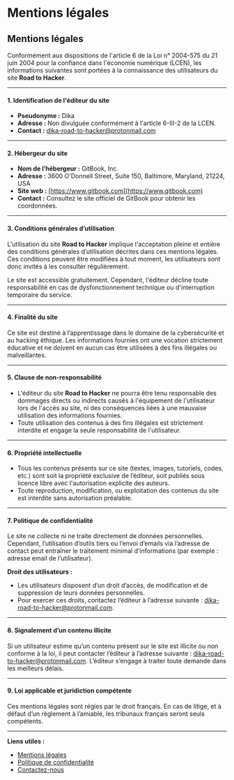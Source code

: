 # Mentions légales

## **Mentions légales**

Conformément aux dispositions de l'article 6 de la Loi n° 2004-575 du 21 juin 2004 pour la confiance dans l'économie numérique (LCEN), les informations suivantes sont portées à la connaissance des utilisateurs du site **Road to Hacker**.

***

#### **1. Identification de l'éditeur du site**

* **Pseudonyme :** Dika
* **Adresse :** Non divulguée conformément à l'article 6-III-2 de la LCEN.
* **Contact :** dika-road-to-hacker@protonmail.com

***

#### **2. Hébergeur du site**

* **Nom de l’hébergeur :** GitBook, Inc.
* **Adresse :** 3600 O'Donnell Street, Suite 150, Baltimore, Maryland, 21224, USA
* **Site web :** [https://www.gitbook.com](https://www.gitbook.com)
* **Contact :** Consultez le site officiel de GitBook pour obtenir les coordonnées.

***

#### **3. Conditions générales d’utilisation**

L'utilisation du site **Road to Hacker** implique l'acceptation pleine et entière des conditions générales d’utilisation décrites dans ces mentions légales. Ces conditions peuvent être modifiées à tout moment, les utilisateurs sont donc invités à les consulter régulièrement.

Le site est accessible gratuitement. Cependant, l'éditeur décline toute responsabilité en cas de dysfonctionnement technique ou d'interruption temporaire du service.

***

#### **4. Finalité du site**

Ce site est destiné à l’apprentissage dans le domaine de la cybersécurité et au hacking éthique. Les informations fournies ont une vocation strictement éducative et ne doivent en aucun cas être utilisées à des fins illégales ou malveillantes.

***

#### **5. Clause de non-responsabilité**

* L'éditeur du site **Road to Hacker** ne pourra être tenu responsable des dommages directs ou indirects causés à l'équipement de l'utilisateur lors de l'accès au site, ni des conséquences liées à une mauvaise utilisation des informations fournies.
* Toute utilisation des contenus à des fins illégales est strictement interdite et engage la seule responsabilité de l'utilisateur.

***

#### **6. Propriété intellectuelle**

* Tous les contenus présents sur ce site (textes, images, tutoriels, codes, etc.) sont soit la propriété exclusive de l’éditeur, soit publiés sous licence libre avec l'autorisation explicite des auteurs.
* Toute reproduction, modification, ou exploitation des contenus du site est interdite sans autorisation préalable.

***

#### **7. Politique de confidentialité**

Le site ne collecte ni ne traite directement de données personnelles. Cependant, l’utilisation d’outils tiers ou l’envoi d’emails via l’adresse de contact peut entraîner le traitement minimal d’informations (par exemple : adresse email de l’utilisateur).

**Droit des utilisateurs :**

* Les utilisateurs disposent d’un droit d’accès, de modification et de suppression de leurs données personnelles.
* Pour exercer ces droits, contactez l’éditeur à l’adresse suivante : dika-road-to-hacker@protonmail.com.

***

#### **8. Signalement d’un contenu illicite**

Si un utilisateur estime qu’un contenu présent sur le site est illicite ou non conforme à la loi, il peut contacter l’éditeur à l’adresse suivante : dika-road-to-hacker@protonmail.com. L’éditeur s’engage à traiter toute demande dans les meilleurs délais.

***

#### **9. Loi applicable et juridiction compétente**

Ces mentions légales sont régies par le droit français. En cas de litige, et à défaut d’un règlement à l’amiable, les tribunaux français seront seuls compétents.

***

**Liens utiles :**

* [Mentions légales](https://dika-1.gitbook.io/road-to-hacker/mentions-legales)
* [Politique de confidentialité](https://dika-1.gitbook.io/road-to-hacker/politique-de-confidentialite)
* [Contactez-nous](mailto:dika-road-to-hacker@protonmail.com)
